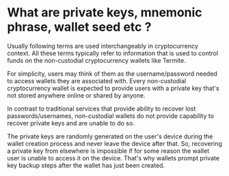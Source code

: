 # What are private keys, mnemonic phrase, wallet seed etc ?

Usually following terms are used interchangeably in cryptocurrency context. All these terms typically refer to information that is used to control funds on the non-custodial cryptocurrency wallets like Termite.
 
For simplicity, users may think of them as the username/password needed to access wallets they are associated with. Every non-custodial cryptocurrency wallet is expected to provide users with a private key that's not stored anywhere online or shared by anyone.

In contrast to traditional services that provide ability to recover lost passwords/usernames, non-custodial wallets do not provide capability to recover private keys and are unable to do so.

The private keys are randomly generated on the user's device during the wallet creation process and never leave the device after that. So, recovering a private key from elsewhere is impossible if for some reason the wallet user is unable to access it on the device. That's why wallets prompt private key backup steps after the wallet has just been created.
